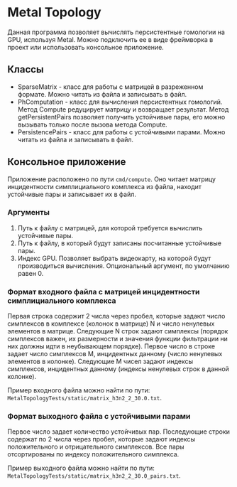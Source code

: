 # Metal Topology
Данная программа позволяет вычислять персистентные гомологии на GPU, используя Metal.
Можно подключить ее в виде фреймворка в проект или использовать консольное приложение.

## Классы
- SparseMatrix - класс для работы с матрицей в разреженном формате. Можно читать из файла и записывать в файл.
- PhComputation  - класс для вычисления персистентных гомологий. Метод Compute редуцирует матрицу и возвращает результат. Метод getPersistentPairs позволяет получить устойчивые пары, его можно вызывать только после вызова метода Compute.
- PersistencePairs - класс для работы с  устойчивыми парами. Можно читать из файла и записывать в файл.


## Консольное приложение
Приложение расположено по пути `cmd/compute`.
Оно читает матрицу инцидентности симплициального комплекса из файла, находит устойчивые пары и записывает их в файл.

### Аргументы
1. Путь к файлу с матрицей, для которой требуется вычислить устойчивые пары.
2. Путь к файлу, в который будут записаны посчитанные устойчивые пары.
3. Индекс GPU. Позволяет выбрать видеокарту,  на которой будут производиться вычисления. Опциональный аргумент, по умолчанию равен 0.

### Формат входного файла с матрицей инцидентности симплициального комплекса
Первая строка содержит 2 числа через пробел, которые задают число симплексов в комплексе (колонок в матрице) N и число ненулевых элементов в матрице.
Следующие N строк задают симплексы (порядок симплексов важен, их размерности и значения функции фильтрации ни них должны идти в неубывающем порядке). Первое число в строке задает число симплексов M, инцидентных данному (число ненулевых элементов в колонке). Следующие M чисел задают индексы симплексов, инцидентных данному (индексы ненулевых строк в данной колонке). 

Пример входного файла можно найти по пути: `MetalTopologyTests/static/matrix_h3n2_2_30.0.txt`.

### Формат выходного файла с устойчивыми парами
Первое число задает количество устойчивых пар. Последующие строки содержат по 2 числа через пробел, которые задают индексы положительного и отрицательного симплексов. Все пары отсортированы по индексу положительного симплекса.

Пример выходного файла можно найти по пути: `MetalTopologyTests/static/matrix_h3n2_2_30.0_pairs.txt`.